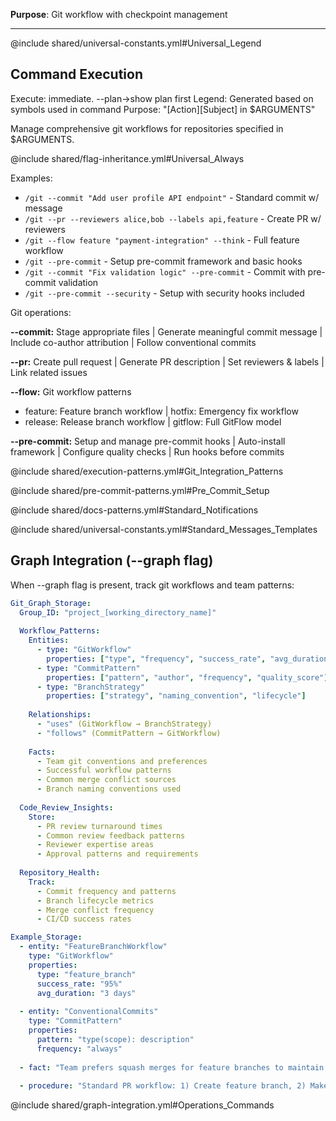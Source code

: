 **Purpose**: Git workflow with checkpoint management

---

@include shared/universal-constants.yml#Universal_Legend

## Command Execution
Execute: immediate. --plan→show plan first
Legend: Generated based on symbols used in command
Purpose: "[Action][Subject] in $ARGUMENTS"

Manage comprehensive git workflows for repositories specified in $ARGUMENTS.

@include shared/flag-inheritance.yml#Universal_Always

Examples:
- `/git --commit "Add user profile API endpoint"` - Standard commit w/ message
- `/git --pr --reviewers alice,bob --labels api,feature` - Create PR w/ reviewers
- `/git --flow feature "payment-integration" --think` - Full feature workflow
- `/git --pre-commit` - Setup pre-commit framework and basic hooks
- `/git --commit "Fix validation logic" --pre-commit` - Commit with pre-commit validation
- `/git --pre-commit --security` - Setup with security hooks included

Git operations:

**--commit:** Stage appropriate files | Generate meaningful commit message | Include co-author attribution | Follow conventional commits

**--pr:** Create pull request | Generate PR description | Set reviewers & labels | Link related issues

**--flow:** Git workflow patterns
- feature: Feature branch workflow | hotfix: Emergency fix workflow
- release: Release branch workflow | gitflow: Full GitFlow model

**--pre-commit:** Setup and manage pre-commit hooks | Auto-install framework | Configure quality checks | Run hooks before commits

@include shared/execution-patterns.yml#Git_Integration_Patterns

@include shared/pre-commit-patterns.yml#Pre_Commit_Setup

@include shared/docs-patterns.yml#Standard_Notifications

@include shared/universal-constants.yml#Standard_Messages_Templates

## Graph Integration (--graph flag)

When --graph flag is present, track git workflows and team patterns:

```yaml
Git_Graph_Storage:
  Group_ID: "project_[working_directory_name]"
  
  Workflow_Patterns:
    Entities:
      - type: "GitWorkflow"
        properties: ["type", "frequency", "success_rate", "avg_duration"]
      - type: "CommitPattern"
        properties: ["pattern", "author", "frequency", "quality_score"]
      - type: "BranchStrategy"
        properties: ["strategy", "naming_convention", "lifecycle"]
    
    Relationships:
      - "uses" (GitWorkflow → BranchStrategy)
      - "follows" (CommitPattern → GitWorkflow)
    
    Facts:
      - Team git conventions and preferences
      - Successful workflow patterns
      - Common merge conflict sources
      - Branch naming conventions used
  
  Code_Review_Insights:
    Store:
      - PR review turnaround times
      - Common review feedback patterns
      - Reviewer expertise areas
      - Approval patterns and requirements
  
  Repository_Health:
    Track:
      - Commit frequency and patterns
      - Branch lifecycle metrics
      - Merge conflict frequency
      - CI/CD success rates

Example_Storage:
  - entity: "FeatureBranchWorkflow"
    type: "GitWorkflow"
    properties:
      type: "feature_branch"
      success_rate: "95%"
      avg_duration: "3 days"
      
  - entity: "ConventionalCommits"
    type: "CommitPattern"
    properties:
      pattern: "type(scope): description"
      frequency: "always"
      
  - fact: "Team prefers squash merges for feature branches to maintain clean history"
  
  - procedure: "Standard PR workflow: 1) Create feature branch, 2) Make atomic commits, 3) Push and create PR, 4) Address review feedback, 5) Squash and merge"
```

@include shared/graph-integration.yml#Operations_Commands